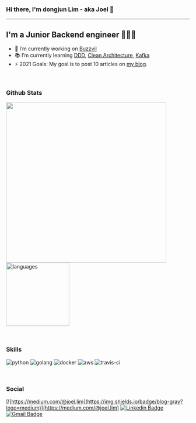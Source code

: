 ### Hi there, I'm dongjun Lim - aka Joel 👋 
---
## I'm a Junior Backend engineer 👨🏻‍💻
- 🔭  I’m currently working on [Buzzvil](https://www.buzzvil.com/ko/main)
- 📚  I’m currently learning [DDD](https://en.wikipedia.org/wiki/Domain-driven_design), [Clean Architecture](https://blog.cleancoder.com/uncle-bob/2012/08/13/the-clean-architecture.html), [Kafka](https://kafka.apache.org/)
- ⚡️  2021 Goals: My goal is to post 10 articles on [my blog](https://medium.com/@joel.lim).

<br>

### Github Stats
<p align="left">
<img src="https://github-readme-stats.dongjunlim.vercel.app/api?username=DongjunLim&count_private=true&show_icons=true&theme=buefy" width="439"/> 
<img src="https://github-readme-stats.dongjunlim.vercel.app/api/top-langs/?username=DongjunLim&theme=buefy&hide=css,swift&layout=compact&langs_count=8" alt="languages" height="173">
</p>

<br>

### Skills
![python](https://img.shields.io/badge/Python-blue?logo=python&logoColor=white)
![golang](https://img.shields.io/badge/Go-00ADD8?logo=go&logoColor=white)
![docker](https://img.shields.io/badge/Docker-2496ED?logo=docker&logoColor=white)
![aws](https://img.shields.io/badge/AWS-gray?logo=Amazon-AWS&logoColor=white)
![travis-ci](https://img.shields.io/badge/Travis--CI-3EAAAF?logo=Travis-CI&logoColor=white)

<br>

### Social
[![https://medium.com/@joel.lim](https://img.shields.io/badge/blog-gray?logo=medium)](https://medium.com/@joel.lim)
[![Linkedin Badge](https://img.shields.io/badge/-LinkedIn-blue?&logo=Linkedin&logoColor=white)](https://www.linkedin.com/in/dongjun-lim-0441a61b4)
[![Gmail Badge](https://img.shields.io/badge/Gmail-d14836?&logo=Gmail&logoColor=white&link=mailto:lacuna7304@gmail.com)](mailto:lacuna7304@gmail.com)
